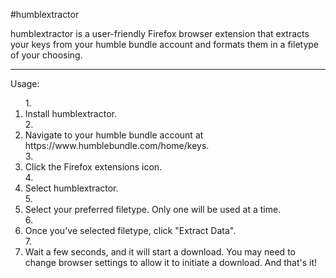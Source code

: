 #humblextractor

humblextractor is a user-friendly Firefox browser extension that extracts your keys from your humble bundle account and formats them in a filetype of your choosing.

***

Usage:

<ol>
1. <li>Install humblextractor.</li>
2. <li>Navigate to your humble bundle account at https://www.humblebundle.com/home/keys.</li>
3. <li>Click the Firefox extensions icon.</li>
4. <li>Select humblextractor.</li>
5. <li>Select your preferred filetype. Only one will be used at a time.</li>
6. <li>Once you've selected filetype, click "Extract Data".</li>
7. <li>Wait a few seconds, and it will start a download. You may need to change browser settings to allow it to initiate a download. And that's it!</li>
</ol>
